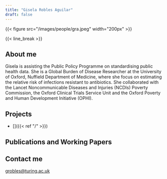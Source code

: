 ```yaml
---
title: "Gisela Robles Aguilar"
draft: false
---
```


{{< figure src="/images/people/gra.jpeg" width="200px" >}}

{{< line_break >}}

## About me

Gisela is assisting the Public Policy Programme on standardising public health data. She is a Global Burden of Disease Researcher at the University of Oxford, Nuffield Department of Medicine, where she focus on estimating the relative risk of infections resistant to antibiotics. She collaborated with the Lancet Noncommunicable Diseases and Injuries (NCDIs) Poverty Commission, the Oxford Clinical Trials Service Unit and the Oxford Poverty and Human Development Initiative (OPHI).


## Projects

* []({{< ref "/" >}}) 


## Publications and Working Papers


## Contact me

grobles@turing.ac.uk   
